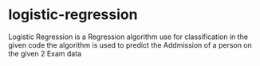 # logistic-regression
Logistic Regression is a Regression algorithm use for classification in the given code the algorithm is used to predict the Addmission of a person on the given 2 Exam data
